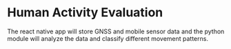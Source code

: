 # Human Activity Evaluation
The react native app will store GNSS and mobile sensor data and the python module will analyze the data and classify different movement patterns.

